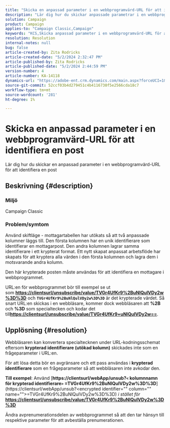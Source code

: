 ```yaml
---
title: "Skicka en anpassad parameter i en webbprogramvärd-URL för att identifiera en post"
description: "Lär dig hur du skickar anpassade parametrar i en webbprogramvärd-URL för att identifiera en post"
solution: Campaign
product: Campaign
applies-to: "Campaign Classic,Campaign"
keywords: "KCS,Skicka anpassad parameter i en webbprogramvärd-URL för att identifiera en post"
resolution: Resolution
internal-notes: null
bug: false
article-created-by: Zita Rodricks
article-created-date: "5/2/2024 2:32:47 PM"
article-published-by: Zita Rodricks
article-published-date: "5/2/2024 2:44:59 PM"
version-number: 4
article-number: KA-14118
dynamics-url: "https://adobe-ent.crm.dynamics.com/main.aspx?forceUCI=1&pagetype=entityrecord&etn=knowledgearticle&id=7955dad4-9008-ef11-9f8a-6045bd026dc7"
source-git-commit: 52ccf03b4d279451c4b4116730f5e2566cda18c7
workflow-type: tm+mt
source-wordcount: '281'
ht-degree: 1%

---
```


# Skicka en anpassad parameter i en webbprogramvärd-URL för att identifiera en post


Lär dig hur du skickar en anpassad parameter i en webbprogramvärd-URL för att identifiera en post

## Beskrivning {#description}


### Miljö

Campaign Classic

### Problem/symtom

Använd skiftläge - mottagartabellen har utökats så att två anpassade kolumner läggs till. Den första kolumnen har en unik identifierare som identifierar en mottagarpost. Den andra kolumnen lagrar samma identifierare i ett krypterat format. Ett nytt skapat anpassat arbetsflöde har skapats för att kryptera alla värden i den första kolumnen och lagra dem i motsvarande andra kolumn.

Den här krypterade posten måste användas för att identifiera en mottagare i webbprogrammet.

URL:en för webbprogrammet bör till exempel se ut som [<b>https://clientsurl/unsubscribe/value/TVGr4UfKr9%2BuNlQulVDy2w%3D%3D</b>](https://clientsurl/unsubscribe/value/TVGr4UfKr9%2BuNlQulVDy2w%3D%3D) och <b>`TVGr4UfKr9%2BuNlQulVDy2w%3D%3D`</b> är det krypterade värdet. Så snart URL:en skickas i en webbläsare, kommer dock webbläsaren att <b>%2B </b>och <b>%3D</b> som specialtecken och kodar det till[<b>https://clientsurl/unsubscribe/value/TVGr4UfKr9+uNlQulVDy2w==</b>](https://&amp;nbsp;https://clientsurl/unsubscribe/value/TVGr4UfKr9+uNlQulVDy2w==).


## Upplösning {#resolution}


Webbläsaren kan konvertera specialtecknen under URL-kodningsschemat eftersom <b>krypterad identifierare (utökad kolumn)</b> skickades inte som en frågeparameter i URL:en.

För att lösa detta bör en avgränsare och ett pass användas i <b>krypterad identifierare</b> som en frågeparameter så att webbläsaren inte avkodar den.

<b>Till exempel</b>: Använd [<b>https://clientsurl/webApp/unsub?`<` kolumnnamn för krypterad identifierare`>` =TVGr4UfKr9%2BuNlQulVDy2w%3D%3D</b>](https://clientsurl/webApp/unsub?&lt;encrypted identifier=&quot;&quot; column=&quot;&quot; name=&quot;&quot;>=TVGr4UfKr9%2BuNlQulVDy2w%3D%3D) *i stället för*[<b> https://clientsurl/unsubscribe/value/TVGr4UfKr9%2BuNlQulVDy2w%3D%3D</b>](https://clientsurl/unsubscribe/value/TVGr4UfKr9%2BuNlQulVDy2w%3D%3D)

Ändra avprenumerationsdelen av webbprogrammet så att den tar hänsyn till respektive parameter för att avbeställa prenumerationen.
